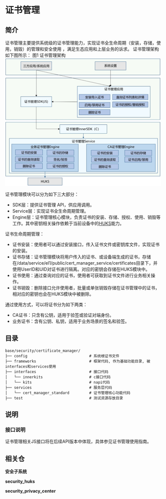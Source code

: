 # 证书管理<a name="ZH-CN_TOPIC_0000001096592945"></a>

## 简介<a name="section11660541593"></a>

证书管理主要提供系统级的证书管理能力，实现证书全生命周期（安装，存储，使用，销毁）的管理和安全使用 ，满足生态应用和上层业务的诉求。 证书管理架构如下图所示：
图1 证书管理架构
![](figures/zh-cn_certificate_manager_architecture.png)

证书管理模块可以分为如下三大部分：

- SDK层：提供证书管理 API，供应用调用。
- Service层：实现证书全生命周期管理。
- Engine层：证书管理核心模块，负责证书的安装、存储、授权、使用、销毁等工作。其中密钥相关操作依赖于当前设备中的[HUKS](https://gitee.com/openharmony/security_huks)能力。

证书生命周期管理：
- 证书安装：使用者可以通过安装接口，传入证书文件或密钥库文件，实现证书的安装。
- 证书存储：证书管理模块将用户传入的证书、或设备端生成的证书，存储在/data/service/el1/public/cert_manager_service/certificates目录下，并使用UserID和UID对证书进行隔离。对应的密钥会存储在HUKS模块中。
- 证书使用：通过查询对应的证书，使用者可获取到证书文件进行业务相关操作。
- 证书销毁：删除接口允许使用者，批量或单张销毁存储在证书管理中的证书，相对应的密钥也会在HUKS模块中被删除。

通过使用方式，可以将证书分为如下两类：
- CA证书：只含有公钥，适用于验签或验证对端身份。
- 业务证书：含有公钥、私钥，适用于业务场景的签名和验签。

## 目录<a name="section161941989596"></a>

```
base/security/certificate_manager/
├── config                            # 系统根证书文件
├── frameworks                        # 框架代码, 作为基础功能目录, 被interfaces和services使用
├── interfaces                        # 接口代码
│   └── innerkits                     # c接口代码
│   └── kits                          # napi代码
├── services                          # 服务层代码
│   └── cert_manager_standard         # 证书管理核心功能代码
├── test                              # 测试资源存放目录
```
## 说明<a name="section1312121216216"></a>

### 接口说明<a name="section1551164914237"></a>
证书管理相关JS接口将在后续API版本中体现，具体参见证书管理使用指南。

## 相关仓<a name="section1371113476307"></a>

**安全子系统**

**security_huks**

**security_privacy_center**

